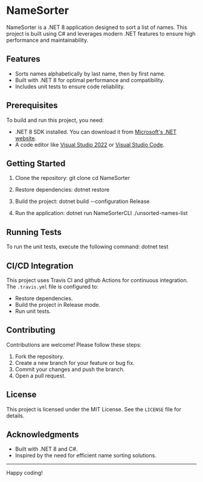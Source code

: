 # NameSorter

NameSorter is a .NET 8 application designed to sort a list of names. This project is built using C# and leverages modern .NET features to ensure high performance and maintainability.

## Features

- Sorts names alphabetically by last name, then by first name.
- Built with .NET 8 for optimal performance and compatibility.
- Includes unit tests to ensure code reliability.

## Prerequisites

To build and run this project, you need:

- .NET 8 SDK installed. You can download it from [Microsoft's .NET website](https://dotnet.microsoft.com/).
- A code editor like [Visual Studio 2022](https://visualstudio.microsoft.com/) or [Visual Studio Code](https://code.visualstudio.com/).

## Getting Started

1. Clone the repository:
git clone <repository-url> cd NameSorter

2. Restore dependencies:
dotnet restore
   
3. Build the project:
   dotnet build --configuration Release
   
4. Run the application:
   dotnet run NameSorterCLI ./unsorted-names-list

## Running Tests

To run the unit tests, execute the following command:
dotnet test


## CI/CD Integration

This project uses Travis CI and github Actions for continuous integration. The `.travis.yml` file is configured to:

- Restore dependencies.
- Build the project in Release mode.
- Run unit tests.


## Contributing

Contributions are welcome! Please follow these steps:

1. Fork the repository.
2. Create a new branch for your feature or bug fix.
3. Commit your changes and push the branch.
4. Open a pull request.

## License

This project is licensed under the MIT License. See the `LICENSE` file for details.

## Acknowledgments

- Built with .NET 8 and C#.
- Inspired by the need for efficient name sorting solutions.

---

Happy coding!
